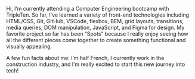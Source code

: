 Hi, I’m currently attending a Computer Engineering bootcamp with TripleTen.
So far, I’ve learned a variety of front-end technologies including HTML/CSS, Git, GitHub, VSCode, flexbox, BEM, grid layouts, transitions, media queries, DOM manipulation, JavaScript, and Figma for design.
My favorite project so far has been “Spots” because I really enjoy seeing how all the different pieces come together to create something functional and visually appealing.

A few fun facts about me: I’m half French, I currently work in the construction industry, and I’m really excited to start this new journey into tech!


